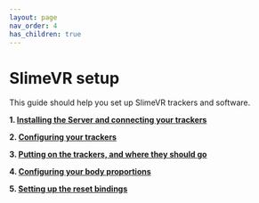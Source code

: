 ```yaml
---
layout: page
nav_order: 4
has_children: true
---
```


# SlimeVR setup

This guide should help you set up SlimeVR trackers and software.

**1. [Installing the Server and connecting your trackers](installing-and-connecting.md)**

**2. [Configuring your trackers](configuring-trackers.md)**

**3. [Putting on the trackers, and where they should go](putting-on-trackers.md)**

**4. [Configuring your body proportions](body-config.md)**

**5. [Setting up the reset bindings](setting-reset-bindings.md)**



